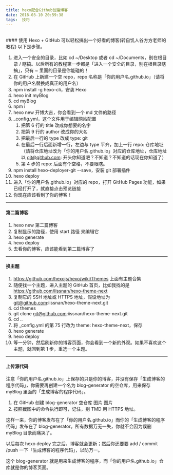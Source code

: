 ```yaml
---
title: hexo配合Github创建博客
date: 2018-03-10 20:59:38
tags:  技巧
---
```

<br />
#### 使用 Hexo + GitHub 可以轻松搞出一个好看的博客(转自饥人谷方方老师的教程)
以下是步骤。

1. 进入一个安全的目录，比如 cd ~/Desktop 或者 cd ~/Documents，别在根目录 / 瞎搞。以后所有的教程第一步都是「进入一个安全的目录，别在根目录瞎搞」，只有 ~ 里面的目录是你能碰的！
2. 在 GitHub 上新建一个空 repo，repo 名称是「你的用户名.github.io」（请将你的用户名替换成真正的用户名）
3. npm install -g hexo-cli，安装 Hexo
4. hexo init myBlog
5. cd myBlog
6. npm i
7. hexo new 开博大吉，你会看到一个 md 文件的路径
8. _config.yml，这个文件用于编辑网站配置
   1. 把第 6 行的 title 改成你想要的名字
   2. 把第 9 行的 author 改成你的大名
   3. 把最后一行的 type 改成 type: git
   4. 在最后一行后面新增一行，左边与 type 平齐，加上一行 repo: 仓库地址 （请将仓库地址改为「你的用户名.github.io」对应的仓库地址，仓库地址以 git@github.com: 开头你知道吧？不知道？不知道的话现在你知道了）
   5. 第 4 步的 repo: 后面有个空格，不要眼瞎。
9. npm install hexo-deployer-git --save，安装 git 部署插件
10. hexo deploy
11. 进入「你的用户名.github.io」对应的 repo，打开 GitHub Pages 功能，如果已经打开了，就直接点击预览链接
12. 你现在应该看到了你的博客！

-------------
#### 第二篇博客

1. hexo new 第二篇博客
2. 复制显示的路径，使用 start 路径 来编辑它
3. hexo generate
4. hexo deploy
5. 去看你的博客，应该能看到第二篇博客了

----------
#### 换主题

1. https://github.com/hexojs/hexo/wiki/Themes 上面有主题合集
2. 随便找一个主题，进入主题的 GitHub 首页，比如我找的是 https://github.com/iissnan/hexo-theme-next
3. 复制它的 SSH 地址或 HTTPS 地址，假设地址为 git@github.com:iissnan/hexo-theme-next.git
4. cd themes
5. git clone git@github.com:iissnan/hexo-theme-next.git
6. cd ..
7. 将 _config.yml 的第 75 行改为 theme: hexo-theme-next，保存
8. hexo generate
9. hexo deploy
10. 等一分钟，然后刷新你的博客页面，你会看到一个新的外观。如果不喜欢这个主题，就回到第 1 步，重选一个主题。

----------
#### 上传源代码

注意「你的用户名.github.io」上保存的只是你的博客，并没有保存「生成博客的程序代码」，你需要再创建一个名为 blog-generator 的空仓库，用来保存 myBlog 里面的「生成博客的程序代码」。

1. 在 GitHub 创建 blog-generator 空仓库
图片
图片
2. 按照截图中的命令执行即可，记住，别 TMD 用 HTTPS 地址。

这样一来，你的博客发布在了「你的用户名.github.io」而你的「生成博客的程序代码」发布在了 blog-generator。所有数据万无一失，你就不会因为误删 myBlog 目录而痛哭了。

以后每次 hexo deploy 完之后，博客就会更新；然后你还要要 add / commit /push 一下「生成博客的程序代码」，以防万一。

这个 blog-generator 就是用来生成博客的程序，而「你的用户名.github.io」仓库就是你的博客页面。